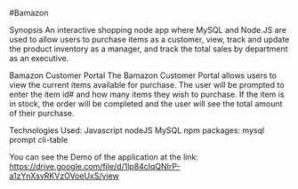 #Bamazon

Synopsis
An interactive shopping node app where MySQL and Node.JS are used to allow users to purchase items as a customer, view, track and update the product inventory as a manager, and track the total sales by department as an executive.

Bamazon Customer Portal
The Bamazon Customer Portal allows users to view the current items available for purchase. The user will be prompted to enter the item id# and how many items they wish to purchase. If the item is in stock, the order will be completed and the user will see the total amount of their purchase.

Technologies Used:
Javascript
nodeJS
MySQL
npm packages:
mysql
prompt
cli-table

You can see the Demo of the application at the link: https://drive.google.com/file/d/1lp84clqQNIrP-a1zYnXsvRKVzOVoeUxS/view